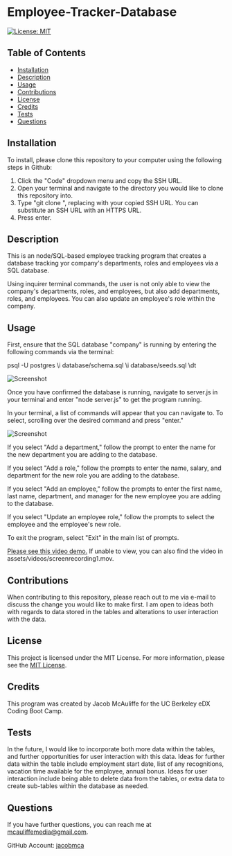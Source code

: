 # Employee-Tracker-Database
[![License: MIT](https://img.shields.io/badge/License-MIT-yellow.svg)](https://opensource.org/licenses/MIT)
## Table of Contents
* [Installation](#installation)
* [Description](#description)
* [Usage](#usage)
* [Contributions](#contributions)
* [License](#license)
* [Credits](#credits)
* [Tests](#tests)
* [Questions](#questions)

## Installation
To install, please clone this repository to your computer using the following steps in Github:

1. Click the "Code" dropdown menu and copy the SSH URL.
2. Open your terminal and navigate to the directory you would like to clone this repository into.
3. Type "git clone <paste SSH URL>", replacing <paste SSH URL> with your copied SSH URL. You can substitute an SSH URL with an HTTPS URL.
4. Press enter.

## Description
This is an node/SQL-based employee tracking program that creates a database tracking yor company's departments, roles and employees via a SQL database.

Using inquirer terminal commands, the user is not only able to view the company's departments, roles, and employees, but also add departments, roles, and employees. You can also update an employee's role within the company.

## Usage
First, ensure that the SQL database "company" is running by entering the following commands via the terminal:

psql -U postgres
\i database/schema.sql
\i database/seeds.sql
\dt

![Screenshot](assets/screenshots/screenshot1.png)

Once you have confirmed the database is running, navigate to server.js in your terminal and enter "node server.js" to get the program running.

In your terminal, a list of commands will appear that you can navigate to. To select, scrolling over the desired command and press "enter."

![Screenshot](assets/screenshots/screenshot1.png)

If you select "Add a department," follow the prompt to enter the name for the new department you are adding to the database.

If you select "Add a role," follow the prompts to enter the name, salary, and department for the new role you are adding to the database.

If you select "Add an employee," follow the prompts to enter the first name, last name, department, and manager for the new employee you are adding to the database.

If you select "Update an employee role," follow the prompts to select the employee and the employee's new role.

To exit the program, select "Exit" in the main list of prompts.

[Please see this video demo.](https://drive.google.com/file/d/1PP3oA2emudyxFvhaZHXWfPYuwG45HWFN/view?usp=sharing) If unable to view, you can also find the video in assets/videos/screenrecording1.mov.

## Contributions
When contributing to this repository, please reach out to me via e-mail to discuss the change you would like to make first. I am open to ideas both with regards to data stored in the tables and alterations to user interaction with the data.

## License
This project is licensed under the MIT License. For more information, please see the [MIT License](https://opensource.org/licenses/MIT).

## Credits
This program was created by Jacob McAuliffe for the UC Berkeley eDX Coding Boot Camp.

## Tests
In the future, I would like to incorporate both more data within the tables, and further opportunities for user interaction with this data. Ideas for further data within the table include employment start date, list of any recognitions, vacation time available for the employee, annual bonus. Ideas for user interaction include being able to delete data from the tables, or extra data to create sub-tables within the database as needed.

## Questions
If you have further questions, you can reach me at [mcauliffemedia@gmail.com](mailto:mcauliffemedia@gmail.com).

GitHub Account: [jacobmca](https://github.com/jacobmca)
